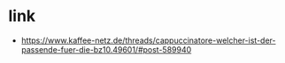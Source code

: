 # link

* https://www.kaffee-netz.de/threads/cappuccinatore-welcher-ist-der-passende-fuer-die-bz10.49601/#post-589940
